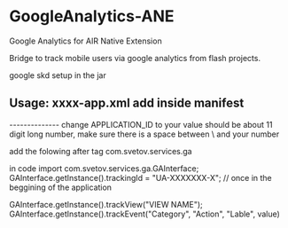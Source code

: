 # GoogleAnalytics-ANE
Google Analytics for AIR Native Extension 

Bridge to track mobile users via google analytics from flash projects.

google skd setup in the jar 
<uses-sdk android:minSdkVersion="8" android:targetSdkVersion="18" />

Usage:
xxxx-app.xml
add inside manifest
-----------
<application>
		<!-- GooglePlay Games Services -->
		<meta-data android:name="com.google.android.gms.games.APP_ID" android:value="\ APPLICATION_ID" />
		<activity android:name="com.freshplanet.googleplaygames.SignInActivity" android:theme="@android:style/Theme.Translucent.NoTitleBar.Fullscreen" />
	</application>
--------------
change APPLICATION_ID to your value should be about 11 digit long number, make sure there is a space between \ and your number

add the folowing after </android> tag
  <extensions>
    <extensionID>com.svetov.services.ga</extensionID>
  </extensions>

in code
import com.svetov.services.ga.GAInterface;
GAInterface.getInstance().trackingId = "UA-XXXXXXX-X";       // once in the beggining of the application

GAInterface.getInstance().trackView("VIEW NAME");
GAInterface.getInstance().trackEvent("Category", "Action", "Lable", value)


